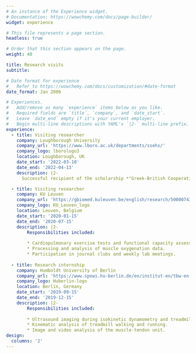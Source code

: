 ```yaml
---
# An instance of the Experience widget.
# Documentation: https://wowchemy.com/docs/page-builder/
widget: experience

# This file represents a page section.
headless: true

# Order that this section appears on the page.
weight: 40

title: Research visits
subtitle:

# Date format for experience
#   Refer to https://wowchemy.com/docs/customization/#date-format
date_format: Jan 2006

# Experiences.
#   Add/remove as many `experience` items below as you like.
#   Required fields are `title`, `company`, and `date_start`.
#   Leave `date_end` empty if it's your current employer.
#   Begin multi-line descriptions with YAML's `|2-` multi-line prefix.
experience:
  - title: Visiting researcher
    company: Loughborough University
    company_url: 'https://www.lboro.ac.uk/departments/ssehs/'
    company_logo: lborologo3
    location: Loughborough, UK
    date_start: '2022-03-10'
    date_end: '2022-04-13'
    description: |2-
      Successful recipient of the scholarship *"Greek-British Cooperation on Short-Term Scholarships"*.

  - title: Visiting researcher
    company: KU Leuven
    company_url: 'https://gbiomed.kuleuven.be/english/research/50000743/cvrrg/cvru'
    company_logo: KU_Leuven_logo
    location: Leuven, Belgium
    date_start: '2020-01-15'
    date_end: '2020-07-15'
    description: |2-
        Responsibilities included:
        
        * Cardiopulmonary exercise tests and functional capacity assessments in patients with cardiovascular diseases.
        * Processing and analysis of muscle oxygenation data.
        * Participation in journal clubs and weekly lab meetings.
        
  - title: Research internship
    company: Humboldt University of Berlin
    company_url: 'https://www.spowi.hu-berlin.de/en/institut-en/tbw-en'
    company_logo: Huberlin-logo
    location: Berlin, Germany
    date_start: '2019-09-15'
    date_end: '2019-12-15'
    description: |2-
        Responsibilities included:
        
        * Ultrasound imaging during isokinetic dynamometry and treadmill tests.
        * Kinematic analysis of treadmill walking and running.
        * Image and video analysis of the muscle-tendon unit.
design:
  columns: '2'
---
```

